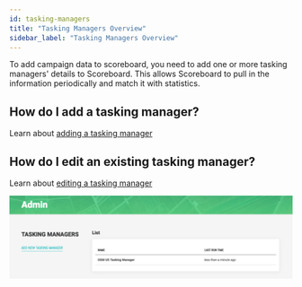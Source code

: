 ```yaml
---
id: tasking-managers
title: "Tasking Managers Overview"
sidebar_label: "Tasking Managers Overview"
---
```


To add campaign data to scoreboard, you need to add one or more tasking managers' details to Scoreboard. This allows Scoreboard to pull in the information periodically and match it with statistics.

## How do I add a tasking manager?

Learn about [adding a tasking manager](admin/add-tasking-manager.md)

## How do I edit an existing tasking manager?

Learn about [editing a tasking manager](admin/edit-tasking-manager.md)

![Tasking Manager List](assets/img/tasking-manager-list.png)
